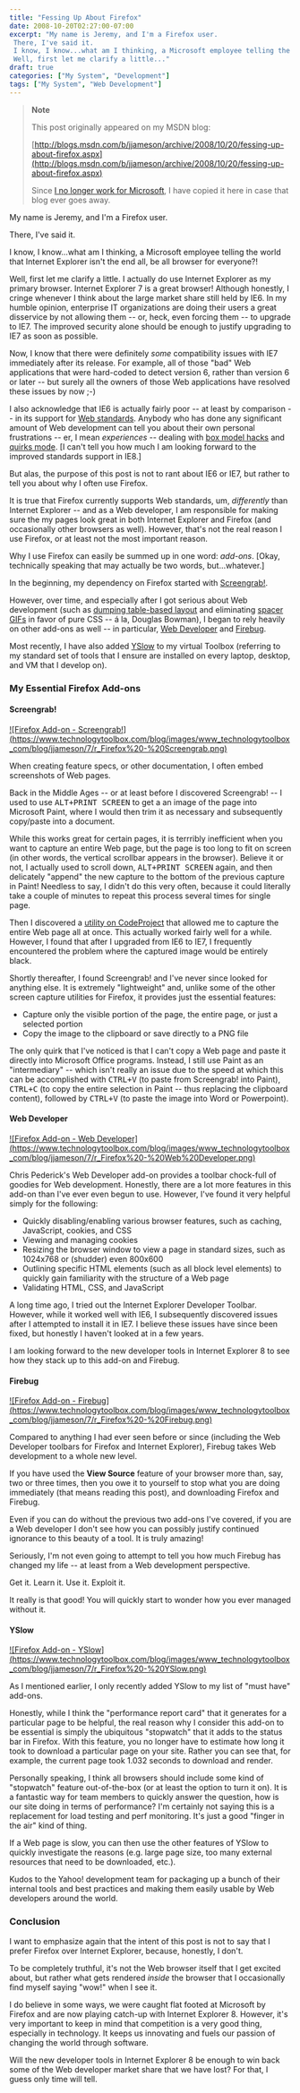 ```yaml
---
title: "Fessing Up About Firefox"
date: 2008-10-20T02:27:00-07:00
excerpt: "My name is Jeremy, and I'm a Firefox user. 
 There, I've said it. 
 I know, I know...what am I thinking, a Microsoft employee telling the world that Internet Explorer isn't the end all, be all browser for everyone?! 
 Well, first let me clarify a little..."
draft: true
categories: ["My System", "Development"]
tags: ["My System", "Web Development"]
---
```


> **Note**
>
> This post originally appeared on my MSDN blog:
>
> [http://blogs.msdn.com/b/jjameson/archive/2008/10/20/fessing-up-about-firefox.aspx](http://blogs.msdn.com/b/jjameson/archive/2008/10/20/fessing-up-about-firefox.aspx)
>
> Since [I no longer work for Microsoft](/blog/jjameson/2011/09/02/last-day-with-microsoft), I have copied it here in case that blog                 ever goes away.

My name is Jeremy, and I'm a Firefox user.

There, I've said it.

I know, I know...what am I thinking, a Microsoft employee telling the world that         Internet Explorer isn't the end all, be all browser for everyone?!

Well, first let me clarify a little. I actually do use Internet Explorer as my primary         browser. Internet Explorer 7 is a great browser! Although honestly, I cringe whenever         I think about the large market share still held by IE6. In my humble opinion, enterprise         IT organizations are doing their users a great disservice by not allowing them --         or, heck, even forcing them -- to upgrade to IE7. The improved security alone should         be enough to justify upgrading to IE7 as soon as possible.

Now, I know that there were definitely *some* compatibility issues with IE7         immediately after its release. For example, all of those "bad" Web applications         that were hard-coded to detect version 6, rather than version 6 or later -- but         surely all the owners of those Web applications have resolved these issues by now         ;-)

I also acknowledge that IE6 is actually fairly poor -- at least by comparison --         in its support for [Web standards](http://en.wikipedia.org/wiki/Web_standards).         Anybody who has done any significant amount of Web development can tell you about         their own personal frustrations -- er, I mean *experiences* -- dealing with         [box model hacks](http://en.wikipedia.org/wiki/Internet_Explorer_box_model_bug)         and [quirks mode](http://en.wikipedia.org/wiki/Quirks_mode). [I can't         tell you how much I am looking forward to the improved standards support in IE8.]

But alas, the purpose of this post is not to rant about IE6 or IE7, but rather to         tell you about why I often use Firefox.

It is true that Firefox currently supports Web standards, um, *differently*         than Internet Explorer -- and as a Web developer, I am responsible for making sure         the my pages look great in both Internet Explorer and Firefox (and occasionally         other browsers as well). However, that's not the real reason I use Firefox, or at         least not the most important reason.

Why I use Firefox can easily be summed up in one word: *add-ons*. [Okay,         technically speaking that may actually be two words, but...whatever.]

In the beginning, my dependency on Firefox started with [Screengrab!](https://addons.mozilla.org/en-US/firefox/addon/1146).

However, over time, and especially after I got serious about Web development (such         as [dumping table-based
layout](http://www.stopdesign.com/articles/throwing_tables/) and eliminating [spacer
GIFs](http://en.wikipedia.org/wiki/Spacer_GIF) in favor of pure CSS -- &aacute; la, Douglas Bowman), I began         to rely heavily on other add-ons as well -- in particular, [Web Developer](https://addons.mozilla.org/en-US/firefox/addon/60) and [Firebug](https://addons.mozilla.org/en-US/firefox/addon/1843).

Most recently, I have also added [YSlow](https://addons.mozilla.org/en-US/firefox/addon/5369) to my virtual Toolbox (referring to my standard set of tools that         I ensure are installed on every laptop, desktop, and VM that I develop on).

### My Essential Firefox Add-ons

#### Screengrab!

[!\[Firefox Add-on - Screengrab!\](https://www.technologytoolbox.com/blog/images/www_technologytoolbox_com/blog/jjameson/7/r_Firefox%20-%20Screengrab.png)](/blog/images/www_technologytoolbox_com/blog/jjameson/7/o_Firefox%20-%20Screengrab.png)

When creating feature specs, or other documentation, I often embed screenshots of                 Web pages.

Back in the Middle Ages -- or at least before I discovered Screengrab! -- I used                 to use <kbd>ALT+PRINT SCREEN</kbd> to get a an image of the page into Microsoft                 Paint, where I would then trim it as necessary and subsequently copy/paste into                 a document.

While this works great for certain pages, it is terrribly inefficient when you want                 to capture an entire Web page, but the page is too long to fit on screen (in other                 words, the vertical scrollbar appears in the browser). Believe it or not, I actually                 used to scroll down, <kbd>ALT+PRINT SCREEN</kbd> again, and then delicately "append"                 the new capture to the bottom of the previous capture in Paint! Needless to say,                 I didn't do this very often, because it could literally take a couple of minutes                 to repeat this process several times for single page.

Then I discovered a [utility on CodeProject](http://www.codeproject.com/KB/graphics/IECapture.aspx?fid=192174&df=90&mpp=25&noise=3&sort=Position&view=Quick&fr=101#xx0xx) that allowed me to capture the entire Web page all                 at once. This actually worked fairly well for a while. However, I found that after                 I upgraded from IE6 to IE7, I frequently encountered the problem where the captured                 image would be entirely black.

Shortly thereafter, I found Screengrab! and I've never since looked for anything                 else. It is extremely "lightweight" and, unlike some of the other screen capture                 utilities for Firefox, it provides just the essential features:

- Capture only the visible portion of the page, the entire page, or just a selected
  portion
- Copy the image to the clipboard or save directly to a PNG file

The only quirk that I've noticed is that I can't copy a Web page and paste it directly                 into Microsoft Office programs. Instead, I still use Paint as an "intermediary"                 -- which isn't really an issue due to the speed at which this can be accomplished                 with <kbd>CTRL+V</kbd> (to paste from Screengrab! into Paint), <kbd>CTRL+C</kbd>                 (to copy the entire selection in Paint -- thus replacing the clipboard content),                 followed by <kbd>CTRL+V</kbd> (to paste the image into Word or Powerpoint).

#### Web Developer

[!\[Firefox Add-on - Web Developer\](https://www.technologytoolbox.com/blog/images/www_technologytoolbox_com/blog/jjameson/7/r_Firefox%20-%20Web%20Developer.png)](/blog/images/www_technologytoolbox_com/blog/jjameson/7/o_Firefox%20-%20Web%20Developer.png)

Chris Pederick's Web Developer add-on provides a toolbar chock-full of goodies for                 Web development. Honestly, there are a lot more features in this add-on than I've                 ever even begun to use. However, I've found it very helpful simply for the following:

- Quickly disabling/enabling various browser features, such as caching, JavaScript,
  cookies, and CSS
- Viewing and managing cookies
- Resizing the browser window to view a page in standard sizes, such as 1024x768 or
  (shudder) even 800x600
- Outlining specific HTML elements (such as all block level elements) to quickly gain
  familiarity with the structure of a Web page
- Validating HTML, CSS, and JavaScript

A long time ago, I tried out the Internet Explorer Developer Toolbar. However, while                 it worked well with IE6, I subsequently discovered issues after I attempted to install                 it in IE7. I believe these issues have since been fixed, but honestly I haven't                 looked at in a few years.

I am looking forward to the new developer tools in Internet Explorer 8 to see how                 they stack up to this add-on and Firebug.

#### Firebug

[!\[Firefox Add-on - Firebug\](https://www.technologytoolbox.com/blog/images/www_technologytoolbox_com/blog/jjameson/7/r_Firefox%20-%20Firebug.png)](/blog/images/www_technologytoolbox_com/blog/jjameson/7/o_Firefox%20-%20Firebug.png)

Compared to anything I had ever seen before or since (including the Web Developer                 toolbars for Firefox and Internet Explorer), Firebug takes Web development to a                 whole new level.

If you have used the **View Source** feature of your browser more than,                 say, two or three times, then you owe it to yourself to stop what you are doing                 immediately (that means reading this post), and downloading Firefox and Firebug.

Even if you can do without the previous two add-ons I've covered, if you are a Web                 developer I don't see how you can possibly justify continued ignorance to this beauty                 of a tool. It is truly amazing!

Seriously, I'm not even going to attempt to tell you how much Firebug has changed                 my life -- at least from a Web development perspective.

Get it. Learn it. Use it. Exploit it.

It really is that good! You will quickly start to wonder how you ever managed without                 it.

#### YSlow

[!\[Firefox Add-on - YSlow\](https://www.technologytoolbox.com/blog/images/www_technologytoolbox_com/blog/jjameson/7/r_Firefox%20-%20YSlow.png)](/blog/images/www_technologytoolbox_com/blog/jjameson/7/o_Firefox%20-%20YSlow.png)

As I mentioned earlier, I only recently added YSlow to my list of "must have" add-ons.

Honestly, while I think the "performance report card" that it generates for a particular                 page to be helpful, the real reason why I consider this add-on to be essential is                 simply the ubiquitous "stopwatch" that it adds to the status bar in Firefox. With                 this feature, you no longer have to estimate how long it took to download a particular                 page on your site. Rather you can see that, for example, the current page took 1.032                 seconds to download and render.

Personally speaking, I think all browsers should include some kind of "stopwatch"                 feature out-of-the-box (or at least the option to turn it on). It is a fantastic                 way for team members to quickly answer the question, how is our site doing in terms                 of performance? I'm certainly not saying this is a replacement for load testing                 and perf monitoring. It's just a good "finger in the air" kind of thing.

If a Web page is slow, you can then use the other features of YSlow to quickly investigate                 the reasons (e.g. large page size, too many external resources that need to be downloaded,                 etc.).

Kudos to the Yahoo! development team for packaging up a bunch of their internal                 tools and best practices and making them easily usable by Web developers around                 the world.

### Conclusion

I want to emphasize again that the intent of this post is not to say that I prefer             Firefox over Internet Explorer, because, honestly, I don't.

To be completely truthful, it's not the Web browser itself that I get excited about,             but rather what gets rendered *inside* the browser that I occasionally find             myself saying "wow!" when I see it.

I do believe in some ways, we were caught flat footed at Microsoft by Firefox and             are now playing catch-up with Internet Explorer 8. However, it's very important             to keep in mind that competition is a very good thing, especially in technology.             It keeps us innovating and fuels our passion of changing the world through software.

Will the new developer tools in Internet Explorer 8 be enough to win back some of             the Web developer market share that we have lost? For that, I guess only time will             tell.

